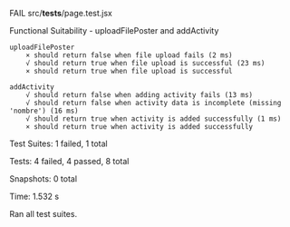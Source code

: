 FAIL  src/__tests__/page.test.jsx

Functional Suitability - uploadFilePoster and addActivity

    uploadFilePoster
        × should return false when file upload fails (2 ms)
        √ should return true when file upload is successful (23 ms)
        × should return true when file upload is successful

    addActivity
        √ should return false when adding activity fails (13 ms)
        √ should return false when activity data is incomplete (missing 'nombre') (16 ms)
        √ should return true when activity is added successfully (1 ms)
        × should return true when activity is added successfully

Test Suites: 1 failed, 1 total

Tests:       4 failed, 4 passed, 8 total

Snapshots:   0 total

Time:        1.532 s

Ran all test suites.
